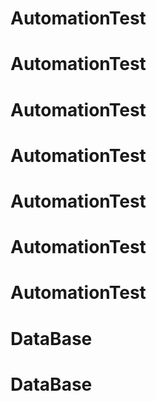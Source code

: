 # AutomationTest
# AutomationTest
# AutomationTest
# AutomationTest
# AutomationTest
# AutomationTest
# AutomationTest
# DataBase
# DataBase
